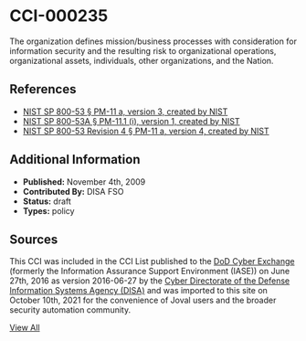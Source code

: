 # CCI-000235

The organization defines mission/business processes with consideration for information security and the resulting risk to organizational operations, organizational assets, individuals, other organizations, and the Nation.

## References ##

* [NIST SP 800-53 § PM-11 a, version 3, created by NIST](http://csrc.nist.gov/publications/PubsSPs.html)
* [NIST SP 800-53A § PM-11.1 (i), version 1, created by NIST](http://csrc.nist.gov/publications/PubsSPs.html)
* [NIST SP 800-53 Revision 4 § PM-11 a, version 4, created by NIST](http://csrc.nist.gov/publications/PubsSPs.html)


## Additional Information ##

* **Published:** November 4th, 2009
* **Contributed By:** DISA FSO
* **Status:** draft
* **Types:** policy

## Sources ##

This CCI was included in the CCI List published to the [DoD Cyber Exchange](https://public.cyber.mil/stigs/cci/)
(formerly the Information Assurance Support Environment (IASE)) on June 27th, 2016 as version
2016-06-27 by the [Cyber Directorate of the Defense Information Systems Agency (DISA)](https://public.cyber.mil/about-cyber/)
and was imported to this site on October 10th, 2021 for the convenience of Joval users and the broader
security automation community.

[View All](../README.md)
